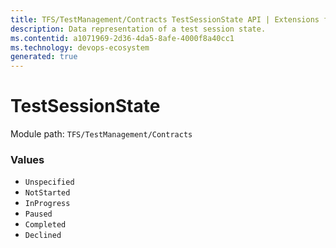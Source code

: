 ```yaml
---
title: TFS/TestManagement/Contracts TestSessionState API | Extensions for Azure DevOps Services
description: Data representation of a test session state.
ms.contentid: a1071969-2d36-4da5-8afe-4000f8a40cc1
ms.technology: devops-ecosystem
generated: true
---
```


# TestSessionState

Module path: `TFS/TestManagement/Contracts`


### Values

* `Unspecified` 
* `NotStarted` 
* `InProgress` 
* `Paused` 
* `Completed` 
* `Declined`